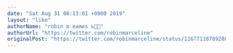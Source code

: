 ```yaml
---
date: "Sat Aug 31 08:13:01 +0000 2019"
layout: "like"
authorName: "robin m eames ♿🏳️‍🌈"
authorUrl: "https://twitter.com/robinmarceline"
originalPost: "https://twitter.com/robinmarceline/status/1167711878920822790"
---
```

